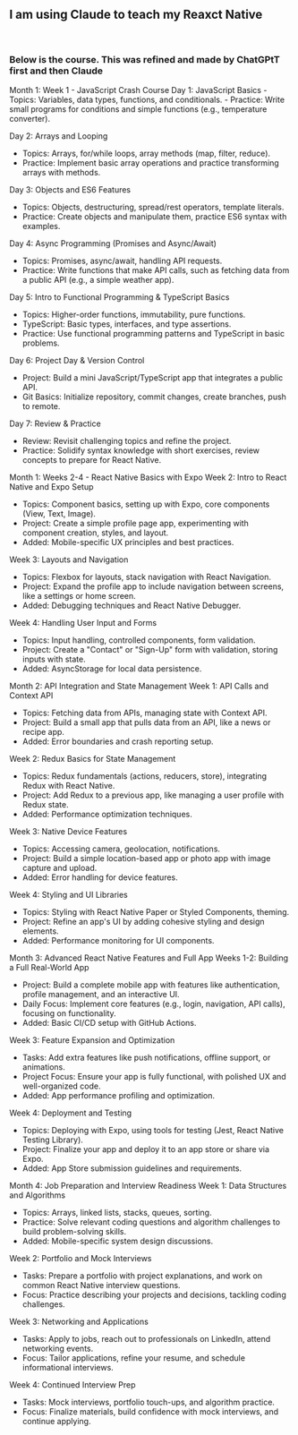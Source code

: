 <h2> I am using Claude to teach my Reaxct Native</h2> </br>
<h3> Below is the course. This was refined and made by ChatGPtT first and then Claude </h3>

<p>
  Month 1: Week 1 - JavaScript Crash Course
Day 1: JavaScript Basics
- Topics: Variables, data types, functions, and conditionals.
- Practice: Write small programs for conditions and simple functions (e.g., temperature converter).

Day 2: Arrays and Looping
- Topics: Arrays, for/while loops, array methods (map, filter, reduce).
- Practice: Implement basic array operations and practice transforming arrays with methods.

Day 3: Objects and ES6 Features
- Topics: Objects, destructuring, spread/rest operators, template literals.
- Practice: Create objects and manipulate them, practice ES6 syntax with examples.

Day 4: Async Programming (Promises and Async/Await)
- Topics: Promises, async/await, handling API requests.
- Practice: Write functions that make API calls, such as fetching data from a public API (e.g., a simple weather app).

Day 5: Intro to Functional Programming & TypeScript Basics
- Topics: Higher-order functions, immutability, pure functions.
- TypeScript: Basic types, interfaces, and type assertions.
- Practice: Use functional programming patterns and TypeScript in basic problems.

Day 6: Project Day & Version Control
- Project: Build a mini JavaScript/TypeScript app that integrates a public API.
- Git Basics: Initialize repository, commit changes, create branches, push to remote.

Day 7: Review & Practice
- Review: Revisit challenging topics and refine the project.
- Practice: Solidify syntax knowledge with short exercises, review concepts to prepare for React Native.

Month 1: Weeks 2-4 - React Native Basics with Expo
Week 2: Intro to React Native and Expo Setup
- Topics: Component basics, setting up with Expo, core components (View, Text, Image).
- Project: Create a simple profile page app, experimenting with component creation, styles, and layout.
- Added: Mobile-specific UX principles and best practices.

Week 3: Layouts and Navigation
- Topics: Flexbox for layouts, stack navigation with React Navigation.
- Project: Expand the profile app to include navigation between screens, like a settings or home screen.
- Added: Debugging techniques and React Native Debugger.

Week 4: Handling User Input and Forms
- Topics: Input handling, controlled components, form validation.
- Project: Create a "Contact" or "Sign-Up" form with validation, storing inputs with state.
- Added: AsyncStorage for local data persistence.

Month 2: API Integration and State Management
Week 1: API Calls and Context API
- Topics: Fetching data from APIs, managing state with Context API.
- Project: Build a small app that pulls data from an API, like a news or recipe app.
- Added: Error boundaries and crash reporting setup.

Week 2: Redux Basics for State Management
- Topics: Redux fundamentals (actions, reducers, store), integrating Redux with React Native.
- Project: Add Redux to a previous app, like managing a user profile with Redux state.
- Added: Performance optimization techniques.

Week 3: Native Device Features
- Topics: Accessing camera, geolocation, notifications.
- Project: Build a simple location-based app or photo app with image capture and upload.
- Added: Error handling for device features.

Week 4: Styling and UI Libraries
- Topics: Styling with React Native Paper or Styled Components, theming.
- Project: Refine an app's UI by adding cohesive styling and design elements.
- Added: Performance monitoring for UI components.

Month 3: Advanced React Native Features and Full App
Weeks 1-2: Building a Full Real-World App
- Project: Build a complete mobile app with features like authentication, profile management, and an interactive UI.
- Daily Focus: Implement core features (e.g., login, navigation, API calls), focusing on functionality.
- Added: Basic CI/CD setup with GitHub Actions.

Week 3: Feature Expansion and Optimization
- Tasks: Add extra features like push notifications, offline support, or animations.
- Project Focus: Ensure your app is fully functional, with polished UX and well-organized code.
- Added: App performance profiling and optimization.

Week 4: Deployment and Testing
- Topics: Deploying with Expo, using tools for testing (Jest, React Native Testing Library).
- Project: Finalize your app and deploy it to an app store or share via Expo.
- Added: App Store submission guidelines and requirements.

Month 4: Job Preparation and Interview Readiness
Week 1: Data Structures and Algorithms
- Topics: Arrays, linked lists, stacks, queues, sorting.
- Practice: Solve relevant coding questions and algorithm challenges to build problem-solving skills.
- Added: Mobile-specific system design discussions.

Week 2: Portfolio and Mock Interviews
- Tasks: Prepare a portfolio with project explanations, and work on common React Native interview questions.
- Focus: Practice describing your projects and decisions, tackling coding challenges.

Week 3: Networking and Applications
- Tasks: Apply to jobs, reach out to professionals on LinkedIn, attend networking events.
- Focus: Tailor applications, refine your resume, and schedule informational interviews.

Week 4: Continued Interview Prep
- Tasks: Mock interviews, portfolio touch-ups, and algorithm practice.
- Focus: Finalize materials, build confidence with mock interviews, and continue applying.
</p>
